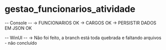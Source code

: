 # gestao_funcionarios_atividade

-- Console --
-> FUNCIONARIOS OK
-> CARGOS OK
-> PERSISTIR DADOS EM JSON OK

-- WinUI -- 
-> Não foi feito, a branch está toda quebrada e faltando arquivos - não concluído

